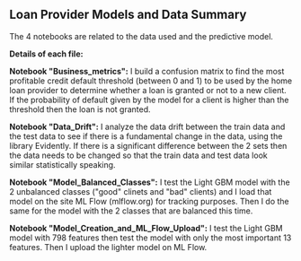 ## Loan Provider Models and Data Summary

The 4 notebooks are related to the data used and the predictive model.

**Details of each file:**

**Notebook "Business_metrics":**
I build a confusion matrix to find the most profitable credit default threshold (between 0 and 1) to be used by the home loan provider to determine whether a loan is granted or not to a new client. If the probability of default given by the model for a client is higher than the threshold then the loan is not granted.

**Notebook "Data_Drift":**
I analyze the data drift between the train data and the test data to see if there is a fundamental change in the data, using the library Evidently.
If there is a significant difference between the 2 sets then the data needs to be changed so that the train data and test data look similar statistically speaking.

**Notebook "Model_Balanced_Classes":**
I test the Light GBM model with the 2 unbalanced classes ("good" clinets and "bad" clients) and I load that model on the site ML Flow (mlflow.org) for tracking purposes. Then I do the same for the model with the 2 classes that are balanced this time.

**Notebook "Model_Creation_and_ML_Flow_Upload":**
I test the Light GBM model with 798 features then test the model with only the most important 13 features. Then I upload the lighter model on ML Flow.
